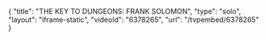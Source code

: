 {
    "title": "THE KEY TO DUNGEONS: FRANK SOLOMON",
    "type": "solo",
    "layout": "iframe-static",
    "videoId": "6378265",
    "url": "\/tvpembed\/6378265"
}